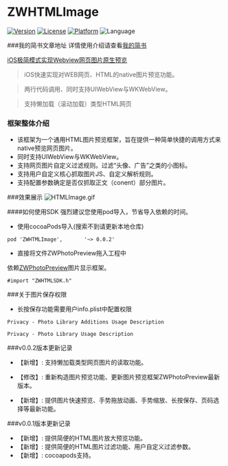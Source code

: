 # ZWHTMLImage
[![Version](https://img.shields.io/cocoapods/v/ZWHTMLImage.svg?style=flat)](http://cocoadocs.org/docsets/ZWHTMLImage)
[![License](https://img.shields.io/cocoapods/l/ZWHTMLImage.svg?style=flat)](http://cocoadocs.org/docsets/ZWHTMLImage)
[![Platform](https://img.shields.io/cocoapods/p/ZWHTMLImage.svg?style=flat)](http://cocoadocs.org/docsets/ZWHTMLImage)
![Language](https://img.shields.io/badge/Language-%20Objective%20C%20-blue.svg)

###我的简书文章地址
详情使用介绍请查看[我的简书](http://www.jianshu.com/p/aa2f1dc8dff7)

[iOS极简模式实现Webview网页图片原生预览](http://www.jianshu.com/p/aa2f1dc8dff7)

> iOS快速实现对WEB网页、HTML的native图片预览功能。

> 两行代码调用、同时支持UIWebView与WKWebView。

> 支持懒加载（滚动加载）类型HTML网页

### 框架整体介绍
* 该框架为一个通用HTML图片预览框架，旨在提供一种简单快捷的调用方式来native预览网页图片。
* 同时支持UIWebView与WKWebView。
* 支持网页图片自定义过滤规则。过滤“头像、广告”之类的小图标。
* 支持用户自定义核心抓取图片JS、自定义解析规则。
* 支持配置参数确定是否仅抓取正文（conent）部分图片。

###效果展示
![HTMLImage.gif](http://upload-images.jianshu.io/upload_images/3237547-a10a31a222c65251.gif?imageMogr2/auto-orient/strip%7CimageView2/2/w/1240)

####如何使用SDK
强烈建议您使用pod导入，节省导入依赖的时间。

* 使用cocoaPods导入(搜索不到请更新本地仓库)

```
pod 'ZWHTMLImage',       '~> 0.0.2'
```
* 直接将文件ZWPhotoPreview拖入工程中


 依赖[ZWPhotoPreview](https://github.com/wangziwu/ZWPreviewImage)图片显示框架。

```
#import "ZWHTMLSDK.h"
```
###关于图片保存权限
* 长按保存功能需要用户info.plist中配置权限
```
Privacy - Photo Library Additions Usage Description
```
```
Privacy - Photo Library Usage Description
```


###v0.0.2版本更新记录

- 【新增】: 支持懒加载类型网页图片的读取功能。

- 【修改】: 重新构造图片预览功能、更新图片预览框架ZWPhotoPreview最新版本。

- 【新增】: 提供图片快速预览、手势拖放动画、手势缩放、长按保存、页码选择等最新功能。

###v0.0.1版本更新记录
- 【新增】: 提供简便的HTML图片放大预览功能。
- 【新增】: 提供简便的HTML图片过滤功能、用户自定义过滤参数。
- 【新增】: cocoapods支持。
